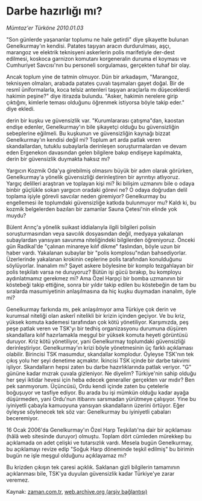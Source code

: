# Darbe hazırlığı mı?

*Mümtaz'er Türköne 2010.01.03*

<tr><td class="metin" colspan="2" style="padding-top: 20px; padding-left: 5px; ">"Son günlerde yaşananlar toplumu ne hale getirdi" diye şikayette bulunan Genelkurmay'ın kendisi. Patates taşıyan aracın durdurulması, aşçı, marangoz ve elektrik teknisyeni askerlerin polis marifetiyle der-dest edilmesi, koskoca garnizon komutanı korgeneralin duruma el koyması ve Cumhuriyet Savcısı'nın bu personeli sorgulaması, gerçekten tuhaf bir olay.</td></tr><tr><td class="metin" colspan="2" style="padding-top: 20px; padding-left: 5px; "><p>Ancak toplum yine de tatmin olmuyor. Dün bir arkadaşım, "Marangoz, teknisyen olmaları, arabada patates çuvalı taşımaları gayet doğal. Bir de resmî üniformalarla, koca telsiz antenleri taşıyan araçlarla mı düşeceklerdi hakimin peşine?" diye itirazda bulundu. "Asker, hakimin nerelere girip çıktığını, kimlerle teması olduğunu öğrenmek istiyorsa böyle takip eder." diye ekledi.
<p>derin bir kuşku ve güvensizlik var. "Kurumlararası çatışma"dan, kaostan endişe edenler, Genelkurmay'ın bile şikayetçi olduğu bu güvensizliğin sebeplerine eğilmeli. Bu kuşkunun ve güvensizliğin kaynağı bizzat Genelkurmay'ın kendisi değil mi? Toplum art arda patlak veren skandallardan, tutuklu subaylarla derinleşen soruşturmalardan ve devam eden Ergenekon davasından gelen bilgilere bakıp endişeye kapılmakta, derin bir güvensizlik duymakta haksız mı?
<p>Yargıcın Kozmik Oda'ya girebilmiş olmasını büyük bir adım olarak görürken, Genelkurmay'a yönelik güvensizliği derinleştiren bir ayrıntıyı atlıyoruz. Yargıç delilleri araştıran ve toplayan kişi mi? İki bilişim uzmanını bile o odaya binbir güçlükle sokan yargıcın oradaki görevi ne? O odaya doğrudan delil toplama işiyle görevli savcılar neden giremiyor? Genelkurmay bu engellemesi ile toplumdaki güvensizliğe katkıda bulunmuyor mu? Kaldı ki, bu kozmik belgelerden bazıları bir zamanlar Sauna Çetesi'nin elinde yok muydu?
<p>Bülent Arınç'a yönelik suikast iddialarıyla ilgili bilgileri polisin soruşturmasından veya savcılık dosyasından değil, medyaya yakalanan subaylardan yansıyan savunma niteliğindeki bilgilerden öğreniyoruz. Önceki gün Radikal'de "çalınan minareye kılıf dikme" faslından, böyle uzun bir haber vardı. Yakalanan subaylar bir "polis komplosu"ndan bahsediyorlar. Üzerlerinde yakalanan krokinin ceplerine polis tarafından konulduğunu söylüyorlar. İnanalım mı? Şayet askere böylesine bir komplo tezgahlayan bir polis teşkilatı varsa ne duruyoruz? Bütün işi gücü bırakıp, bu komployu aydınlatmamız gerekmez mi? Ama Özel Harpçi bir bomba uzmanının bir köstebeği takip ettiğine, sonra bir yıldır takip edilen bu köstebeğin de tam bu sıralarda masumiyetinin anlaşılmasına da hiç kuşku duymadan inanalım, öyle mi?
<p>Genelkurmay farkında mı, pek anlaşılmıyor ama Türkiye çok derin ve kurumsal niteliği olan askerî nitelikli bir krizin içinden geçiyor. Ve bu kriz, yüksek komuta kademesi tarafından çok kötü yönetiliyor. Karşımızda, peş peşe patlak veren ve TSK'yı bir tedhiş organizasyonu durumuna düşüren skandallara kılıf hazırlamakla meşgul bir yüksek komuta heyeti görüntüsü duruyor. Kriz kötü yönetiliyor, yani Genelkurmay toplumdaki güvensizliği derinleştiriyor. Genelkurmay'ın krizi böyle yönetmesinin üç farklı açıklaması olabilir. Birincisi TSK masumdur, skandallar komplodur. Öyleyse TSK'nın tek çıkış yolu her şeyi denetime açmaktır. İkincisi TSK içinde bir darbe takvimi işliyor. Skandalların hepsi zaten bu darbe hazırlıklarında patlak veriyor. "G" gününe kadar mızrak çuvala gizleniyor. Ne diyelim? Türkiye'nin sahip olduğu her şeyi iktidar hevesi için heba edecek generaller gerçekten var mıdır? Ben pek sanmıyorum. Üçüncüsü, Ordu kendi içinde zaten bu çetelerle boğuşuyor ve tasfiye ediyor. Bu arada bu işi mümkün olduğu kadar ayağa düşürmeden, yani Ordu'nun itibarını sarsmadan yürütmeye çalışıyor. Yine bu iyiniyetli çabayla kamuoyuna yansıyan skandalların üzerini örtüyor. Eğer öyleyse söylenecek tek söz var: Genelkurmay bu iyiniyetli çabaları beceremiyor.
<p>16 Ocak 2006'da Genelkurmay'ın Özel Harp Teşkilatı'na dair bir açıklaması (hâlâ web sitesinde duruyor) olmuştu. Toplam dört cümleden mürekkep bu açıklamada on adet çelişki ve tutarsızlık vardı. Mesela bugün Genelkurmay, bu açıklamayı revize edip "Soğuk Harp döneminde teşkil edilmiş" bu birimin bugün ne işle meşgul olduğunu açıklayamaz mı?
<p>Bu krizden çıkışın tek çaresi açıklık. Saklanan gizli bilgilerin tamamının açıklanması bile, TSK'ya duyulan güvensizlik kadar Türkiye'ye zarar veremez. <br/></p></p></p></p></p></p></p></td></tr>

Kaynak: [zaman.com.tr](http://zaman.com.tr/yazar.do?yazino=935348), [web.archive.org (arşiv bağlantısı)](http://web.archive.org/web/20100123044654/http://www.zaman.com.tr:80/yazar.do?yazino=935348)
